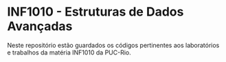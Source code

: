 # INF1010 - Estruturas de Dados Avançadas
Neste repositório estão guardados os códigos pertinentes aos laboratórios e trabalhos da matéria INF1010 da PUC-Rio.